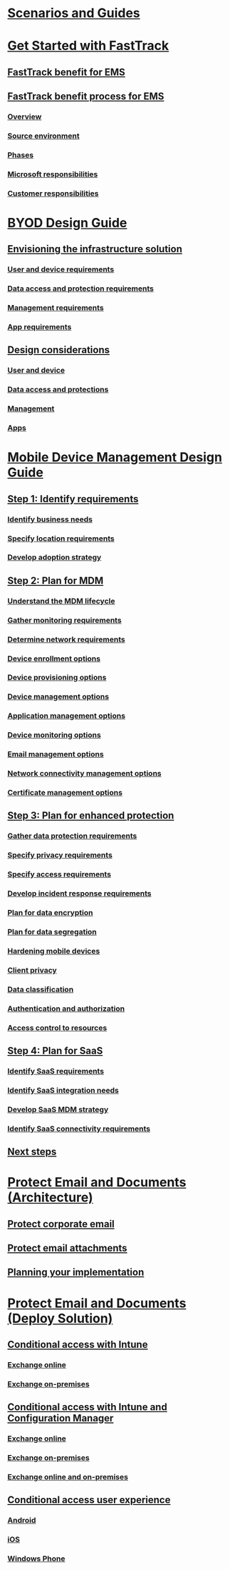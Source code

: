 # [Scenarios and Guides](scenarios-guides.md)

# [Get Started with FastTrack](enterprise-mobility-fasttrack-program.md)
## [FastTrack benefit for EMS](fasttrack-center-benefit-for-enterprise-mobility-suite-ems.md)
## [FastTrack benefit process for EMS](fasttrack-center-benefit-process-for-enterprise-mobility-suite-ems.md)
### [Overview](fasttrack-center-benefit-process-for-ems-overview.md)
### [Source environment](fasttrack-center-benefit-process-for-ems-environment-expectations.md)
### [Phases](fasttrack-center-benefit-process-for-ems-phases.md)
### [Microsoft responsibilities](fasttrack-center-benefit-process-for-ems-microsoft-responsibilities.md)
### [Customer responsibilities](fasttrack-center-benefit-process-for-ems-your-responsibilities.md)

# [BYOD Design Guide](byod-design-considerations-guide.md)
## [Envisioning the infrastructure solution](byod-envisioning-the-byod-infrastructure-solution.md)
### [User and device requirements](byod-user-device-reqs.md)
### [Data access and protection requirements](byod-data-access-protection-reqs.md)
### [Management requirements](byod-management-reqs.md)
### [App requirements](byod-app-reqs.md)
## [Design considerations](byod-design-considerations.md)
### [User and device](byod-user-and-device-considerations.md)
### [Data access and protections](byod-data-access-and-protection-considerations.md)
### [Management](byod-management-considerations.md)
### [Apps](byod-app-considerations.md)

# [Mobile Device Management Design Guide](mdm-design-considerations-guide.md)
## [Step 1: Identify requirements](mdm-step-1-identify-your-mobile-device-management-requirements.md)
### [Identify business needs](mdm-identify-business-needs.md)
### [Specify location requirements](mdm-specify-mdm-location-requirements.md)
### [Develop adoption strategy](mdm-develop-mdm-adoption-strategy.md)
## [Step 2: Plan for MDM](mdm-step-2-plan-for-mobile-device-management.md)
### [Understand the MDM lifecycle](mdm-understand-mdm-lifecycle.md)
### [Gather monitoring requirements](mdm-gather-monitoring-requirements.md)
### [Determine network requirements](mdm-determine-network-requirements.md)
### [Device enrollment options](mdm-device-enrollment-options.md)
### [Device provisioning options](mdm-device-provisioning-options.md)
### [Device management options](mdm-device-management-options.md)
### [Application management options](mdm-application-management-options.md)
### [Device monitoring options](mdm-device-monitoring-options.md)
### [Email management options](mdm-email-management-options.md)
### [Network connectivity management options](mdm-network-connectivity-management-options.md)
### [Certificate management options](mdm-certificate-management-options.md)
## [Step 3: Plan for enhanced protection](mdm-step-3-plan-enhancing-mobile-devices-protection.md)
### [Gather data protection requirements](mdm-gather-data-protection-requirements.md)
### [Specify privacy requirements](mdm-specify-privacy-requirements.md)
### [Specify access requirements](mdm-specify-your-access-requirements.md)
### [Develop incident response requirements](mdm-develop-incident-response-requirements.md)
### [Plan for data encryption](mdm-data-encryption.md)
### [Plan for data segregation](mdm-data-segregation.md)
### [Hardening mobile devices](mdm-hardening-mobile-devices.md)
### [Client privacy](mdm-client-privacy.md)
### [Data classification](mdm-data-classification.md)
### [Authentication and authorization](mdm-authentication-authorization.md)
### [Access control to resources](mdm-access-control-resources.md)
## [Step 4: Plan for SaaS](mdm-step-4-plan-for-software-as-a-service-mobile-device-management.md)
### [Identify SaaS requirements](mdm-identify-saas-requirements.md)
### [Identify SaaS integration needs](mdm-identify-saas-solution-infrastructure-integration-needs.md)
### [Develop SaaS MDM strategy](mdm-develop-saas-mdm-strategy.md)
### [Identify SaaS connectivity requirements](mdm-identify-saas-connectivity-requirements.md)
## [Next steps](mdm-next-steps-and-additional-resources.md)

# [Protect Email and Documents (Architecture)](architecture-guidance-for-protecting-company-email-and-documents.md)
## [Protect corporate email](protect-corporate-email-documents.md)
## [Protect email attachments](protect-email-attachments.md)
## [Planning your implementation](implement-solution.md)

# [Protect Email and Documents (Deploy Solution)](learn-how-to-deploy-a-solution-for-protecting-company-email-and-documents)
## [Conditional access with Intune](conditional-access-intune.md)
### [Exchange online](conditional-access-intune-exchange-online.md)
### [Exchange on-premises](conditional-access-intune-exchange.md)
## [Conditional access with Intune and Configuration Manager](conditional-access-intune-configmgr.md)
### [Exchange online](conditional-access-intune-configmgr-exchange-online.md)
### [Exchange on-premises](conditional-access-intune-configmgr-exchange.md)
### [Exchange online and on-premises](conditional-access-intune-configmgr-coexist.md)
## [Conditional access user experience](end-user-experience-conditional-access.md)
### [Android](end-user-experience-conditional-access-android.md)
### [iOS](end-user-experience-conditional-access-ios.md)
### [Windows Phone](end-user-experience-conditional-access-winphone.md)